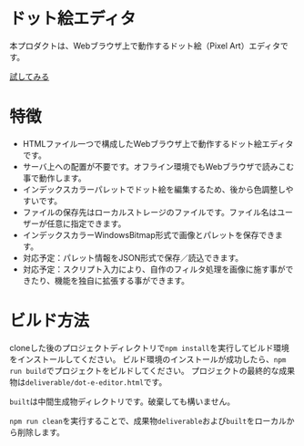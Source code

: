 # ドット絵エディタ
本プロダクトは、Webブラウザ上で動作するドット絵（Pixel Art）エディタです。


[試してみる](https://lotcarnage.github.io/dot-e-editor/deliverable/dot-e-editor.html)

# 特徴
- HTMLファイル一つで構成したWebブラウザ上で動作するドット絵エディタです。
- サーバ上への配置が不要です。オフライン環境でもWebブラウザで読みこむ事で動作します。
- インデックスカラーパレットでドット絵を編集するため、後から色調整しやすいです。
- ファイルの保存先はローカルストレージのファイルです。ファイル名はユーザーが任意に指定できます。
- インデックスカラーWindowsBitmap形式で画像とパレットを保存できます。
- 対応予定：パレット情報をJSON形式で保存／読込できます。
- 対応予定：スクリプト入力により、自作のフィルタ処理を画像に施す事ができたり、機能を独自に拡張する事ができます。

# ビルド方法
cloneした後のプロジェクトディレクトリで``npm install``を実行してビルド環境をインストールしてください。
ビルド環境のインストールが成功したら、``npm run build``でプロジェクトをビルドしてください。
プロジェクトの最終的な成果物は``deliverable/dot-e-editor.html``です。

``built``は中間生成物ディレクトリです。破棄しても構いません。

``npm run clean``を実行することで、成果物``deliverable``および``built``をローカルから削除します。
